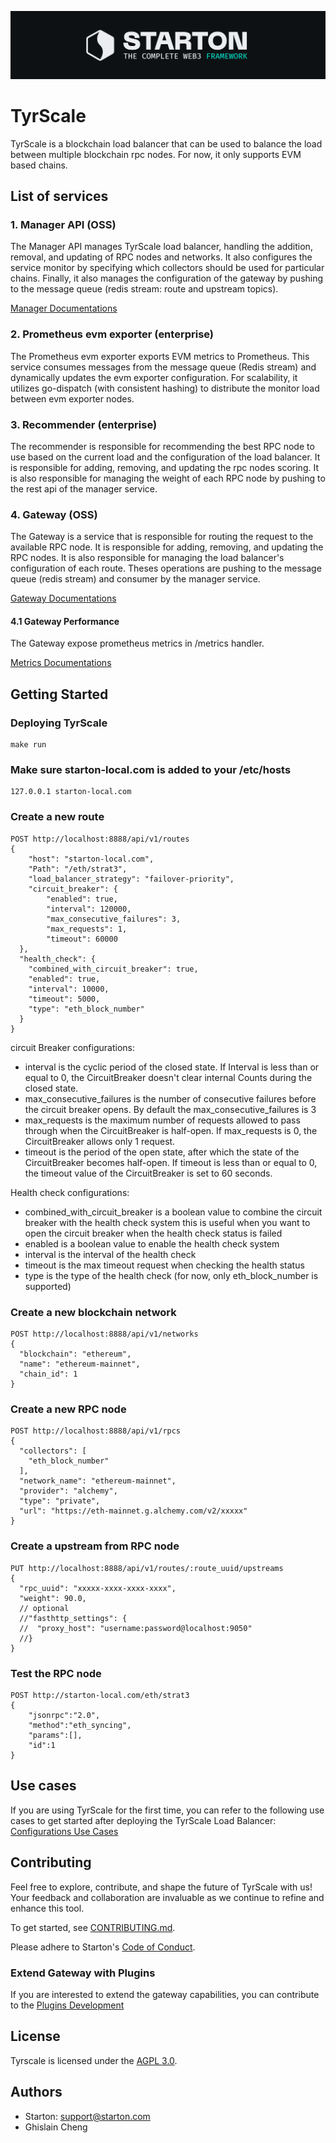 ![Starton Banner](https://github.com/starton-io/.github/blob/master/github-banner.jpg?raw=true)


# TyrScale

TyrScale is a blockchain load balancer that can be used to balance the load between multiple blockchain rpc nodes. For now, it only supports EVM based chains. 


## List of services

### 1. Manager API (OSS)

The Manager API manages TyrScale load balancer, handling the addition, removal, and updating of RPC nodes and networks. It also configures the service monitor by specifying which collectors should be used for particular chains. Finally, it also manages the configuration of the gateway by pushing to the message queue (redis stream: route and upstream topics).

[Manager Documentations](./docs/architectures/manager.md)


### 2. Prometheus evm exporter (enterprise)

The Prometheus evm exporter exports EVM metrics to Prometheus. This service consumes messages from the message queue (Redis stream) and dynamically updates the evm exporter configuration. For scalability, it utilizes go-dispatch (with consistent hashing) to distribute the monitor load between evm exporter nodes.

### 3. Recommender (enterprise)

The recommender is responsible for recommending the best RPC node to use based on the current load and the configuration of the load balancer. It is responsible for adding, removing, and updating the rpc nodes scoring. It is also responsible for managing the weight of each RPC node by pushing to the rest api of the manager service.

### 4. Gateway (OSS)

The Gateway is a service that is responsible for routing the request to the available RPC node. It is responsible for adding, removing, and updating the RPC nodes. It is also responsible for managing the load balancer's configuration of each route. Theses operations are pushing to the message queue (redis stream) and consumer by the manager service.

[Gateway Documentations](./docs/architectures/gateway.md)

#### 4.1 Gateway Performance 

The Gateway expose prometheus metrics in /metrics handler.

[Metrics Documentations](./docs/monitoring/monitoring.md)

## Getting Started

### Deploying TyrScale
```
make run
```

### Make sure starton-local.com is added to your /etc/hosts
```
127.0.0.1 starton-local.com
```

### Create a new route

```
POST http://localhost:8888/api/v1/routes
{
    "host": "starton-local.com",
    "Path": "/eth/strat3",
    "load_balancer_strategy": "failover-priority",
    "circuit_breaker": {
        "enabled": true,
        "interval": 120000,
        "max_consecutive_failures": 3,
        "max_requests": 1,
        "timeout": 60000
  },
  "health_check": {
    "combined_with_circuit_breaker": true,
    "enabled": true,
    "interval": 10000,
    "timeout": 5000,
    "type": "eth_block_number"
  }
}
```

circuit Breaker configurations:
- interval is the cyclic period of the closed state.  If Interval is less than or equal to 0, the CircuitBreaker doesn't clear internal Counts during the closed state.
- max_consecutive_failures is the number of consecutive failures before the circuit breaker opens. By default the max_consecutive_failures is 3
- max_requests is the maximum number of requests allowed to pass through when the CircuitBreaker is half-open. If max_requests is 0, the CircuitBreaker allows only 1 request.
- timeout is the period of the open state, after which the state of the CircuitBreaker becomes half-open. If timeout is less than or equal to 0, the timeout value of the CircuitBreaker is set to 60 seconds.

Health check configurations:
- combined_with_circuit_breaker is a boolean value to combine the circuit breaker with the health check system this is useful when you want to open the circuit breaker when the health check status is failed
- enabled is a boolean value to enable the health check system
- interval is the interval of the health check
- timeout is the max timeout request when checking the health status
- type is the type of the health check (for now, only eth_block_number is supported)

### Create a new blockchain network
```
POST http://localhost:8888/api/v1/networks
{
  "blockchain": "ethereum",
  "name": "ethereum-mainnet",
  "chain_id": 1
}
```

### Create a new RPC node
```
POST http://localhost:8888/api/v1/rpcs
{
  "collectors": [
    "eth_block_number"
  ],
  "network_name": "ethereum-mainnet",
  "provider": "alchemy",
  "type": "private",
  "url": "https://eth-mainnet.g.alchemy.com/v2/xxxxx"
}
```

### Create a upstream from RPC node
```
PUT http://localhost:8888/api/v1/routes/:route_uuid/upstreams
{
  "rpc_uuid": "xxxxx-xxxx-xxxx-xxxx",
  "weight": 90.0,
  // optional
  //"fasthttp_settings": {
  //  "proxy_host": "username:password@localhost:9050"
  //}
}
```

### Test the RPC node
```
POST http://starton-local.com/eth/strat3
{
	"jsonrpc":"2.0",
	"method":"eth_syncing",
	"params":[],
	"id":1
}
```

## Use cases

If you are using TyrScale for the first time, you can refer to the following use cases to get started after deploying the TyrScale Load Balancer:
[Configurations Use Cases](./docs/configurations/use-cases.md)


## Contributing

Feel free to explore, contribute, and shape the future of TyrScale with us! Your feedback and collaboration are invaluable as we continue to refine and enhance this tool.

To get started, see [CONTRIBUTING.md](./CONTRIBUTING.md).

Please adhere to Starton's [Code of Conduct](./CODE_OF_CONDUCT.md).

### Extend Gateway with Plugins

If you are interested to extend the gateway capabilities, you can contribute to the  [Plugins Development](./docs/development/plugins.md)


## License

Tyrscale is licensed under the [AGPL 3.0](./LICENSE.md).


## Authors

- Starton: [support@starton.com](mailto:support@starton.com)
- Ghislain Cheng